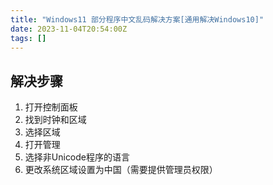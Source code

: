 ```yaml
---
title: "Windows11 部分程序中文乱码解决方案[通用解决Windows10]"
date: 2023-11-04T20:54:00Z
tags: []
---
```


## 解决步骤

1. 打开控制面板
2. 找到时钟和区域
3. 选择区域
4. 打开管理
5. 选择非Unicode程序的语言
6. 更改系统区域设置为中国（需要提供管理员权限）